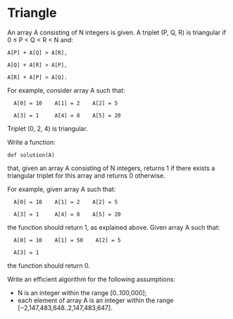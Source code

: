# Triangle
An array A consisting of N integers is given. A triplet (P, Q, R) is triangular if 0 ≤ P < Q < R < N and:

`A[P] + A[Q] > A[R],`

`A[Q] + A[R] > A[P],`

`A[R] + A[P] > A[Q].`

For example, consider array A such that:

`  A[0] = 10    A[1] = 2    A[2] = 5`

`  A[3] = 1     A[4] = 8    A[5] = 20`

Triplet (0, 2, 4) is triangular.

Write a function:

`def solution(A)`

that, given an array A consisting of N integers, returns 1 if there exists a triangular triplet for this array and returns 0 otherwise.

For example, given array A such that:

`  A[0] = 10    A[1] = 2    A[2] = 5`

`  A[3] = 1     A[4] = 8    A[5] = 20`

the function should return 1, as explained above. Given array A such that:

`  A[0] = 10    A[1] = 50    A[2] = 5`

`  A[3] = 1`

the function should return 0.

Write an efficient algorithm for the following assumptions:

* N is an integer within the range [0..100,000];
* each element of array A is an integer within the range [−2,147,483,648..2,147,483,647].